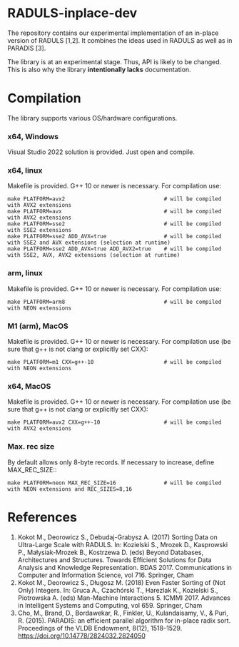 # RADULS-inplace-dev
The repository contains our experimental implementation of an in-place version of RADULS [1,2].
It combines the ideas used in RADULS as well as in PARADIS [3].

The library is at an experimental stage.
Thus, API is likely to be changed.
This is also why the library <b>intentionally lacks</b> documentation.

# Compilation
The library supports various OS/hardware configurations.

### x64, Windows
Visual Studio 2022 solution is provided. Just open and compile.

### x64, linux
Makefile is provided. 
G++ 10 or newer is necessary.
For compilation use:
```
make PLATFORM=avx2                               # will be compiled with AVX2 extensions
make PLATFORM=avx                                # will be compiled with AVX2 extensions
make PLATFORM=sse2                               # will be compiled with SSE2 extensions
make PLATFORM=sse2 ADD_AVX=true                  # will be compiled with SSE2 and AVX extensions (selection at runtime)
make PLATFORM=sse2 ADD_AVX=true ADD_AVX2=true    # will be compiled with SSE2, AVX, AVX2 extensions (selection at runtime)
```

### arm, linux
Makefile is provided. 
G++ 10 or newer is necessary.
For compilation use:
```
make PLATFORM=arm8                               # will be compiled with NEON extensions
```

### M1 (arm), MacOS
Makefile is provided. 
G++ 10 or newer is necessary.
For compilation use (be sure that g++ is not clang or explicitly set CXX):
```
make PLATFORM=m1 CXX=g++-10                      # will be compiled with NEON extensions
```

### x64, MacOS
Makefile is provided. 
G++ 10 or newer is necessary.
For compilation use (be sure that g++ is not clang or explicitly set CXX):
```
make PLATFORM=avx2 CXX=g++-10                    # will be compiled with AVX2 extensions
```



### Max. rec size
By default allows only 8-byte records. 
If necessary to increase, define MAX_REC_SIZE::
```
make PLATFORM=neon MAX_REC_SIZE=16               # will be compiled with NEON extensions and REC_SIZES=8,16
```





# References
1. Kokot M., Deorowicz S., Debudaj-Grabysz A. (2017) Sorting Data on Ultra-Large Scale with RADULS. In: Kozielski S., Mrozek D., Kasprowski P., Małysiak-Mrozek B., Kostrzewa D. (eds) Beyond Databases, Architectures and Structures. Towards Efficient Solutions for Data Analysis and Knowledge Representation. BDAS 2017. Communications in Computer and Information Science, vol 716. Springer, Cham
2. Kokot M., Deorowicz S., Długosz M. (2018) Even Faster Sorting of (Not Only) Integers. In: Gruca A., Czachórski T., Harezlak K., Kozielski S., Piotrowska A. (eds) Man-Machine Interactions 5. ICMMI 2017. Advances in Intelligent Systems and Computing, vol 659. Springer, Cham
3. Cho, M., Brand, D., Bordawekar, R., Finkler, U., Kulandaisamy, V., & Puri, R. (2015). PARADIS: an efficient parallel algorithm for in-place radix sort. Proceedings of the VLDB Endowment, 8(12), 1518–1529. https://doi.org/10.14778/2824032.2824050
